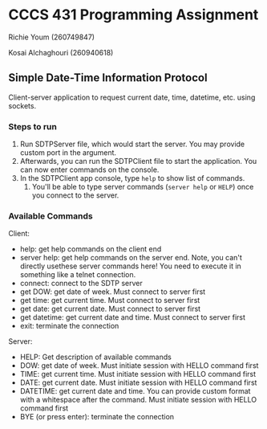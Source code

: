 # CCCS 431 Programming Assignment
Richie Youm (260749847)

Kosai Alchaghouri (260940618)

## Simple Date-Time Information Protocol
Client-server application to request current date, time, datetime, etc. using sockets.

### Steps to run
1. Run SDTPServer file, which would start the server. You may provide custom port in the argument.
2. Afterwards, you can run the SDTPClient file to start the application. You can now enter commands on the console.
3. In the SDTPClient app console, type `help` to show list of commands.
   1. You'll be able to type server commands (`server help` or `HELP`) once you connect to the server.

### Available Commands
Client:
- help: get help commands on the client end
- server help: get help commands on the server end. Note, you can't directly usethese server commands here! You need to execute it in something like a telnet connection.
- connect: connect to the SDTP server
- get DOW: get date of week. Must connect to server first
- get time: get current time. Must connect to server first
- get date: get current date. Must connect to server first
- get datetime: get current date and time. Must connect to server first
- exit: terminate the connection

Server:
- HELP: Get description of available commands
- DOW: get date of week. Must initiate session with HELLO command first
- TIME: get current time. Must initiate session with HELLO command first
- DATE: get current date. Must initiate session with HELLO command first
- DATETIME: get current date and time. You can provide custom format with a whitespace after the command. Must initiate session with HELLO command first
- BYE (or press enter): terminate the connection